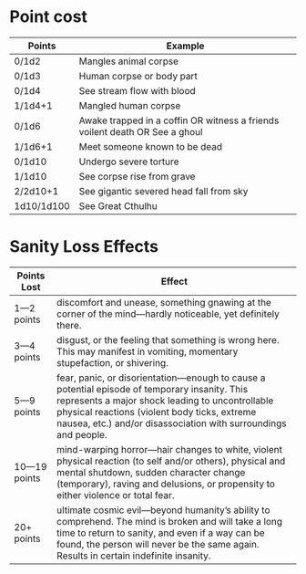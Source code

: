 <!-- TITLE: Point Cost and Sanity Loss Examples -->
# Point cost
Points | Example
--- | ---
0/1d2	| Mangles animal corpse
0/1d3 | Human corpse or body part
0/1d4 | See stream flow with blood
1/1d4+1 | Mangled human corpse
0/1d6 | Awake trapped in a coffin OR witness a friends voilent death OR See a ghoul
1/1d6+1 | Meet someone known to be dead
0/1d10 | Undergo severe torture
1/1d10 | See corpse rise from grave
2/2d10+1 | See gigantic severed head fall from sky
1d10/1d100 | See Great Cthulhu
# Sanity Loss Effects
Points Lost | Effect
--- | ---
1—2 points | discomfort and unease, something gnawing at the corner of the mind—hardly noticeable, yet definitely there.
3—4 points | disgust, or the feeling that something is wrong here. This may manifest in vomiting, momentary stupefaction, or shivering.
5—9 points | fear, panic, or disorientation—enough to cause a potential episode of temporary insanity. This represents a major shock leading to uncontrollable physical reactions (violent body ticks, extreme nausea, etc.) and/or disassociation with surroundings and people.
10—19 points | mind-warping horror—hair changes to white, violent physical reaction (to self and/or others), physical and mental shutdown, sudden character change (temporary), raving and delusions, or propensity to either violence or total fear.
20+ points | ultimate cosmic evil—beyond humanity’s ability to comprehend. The mind is broken and will take a long time to return to sanity, and even if a way can be found, the person will never be the same again. Results in certain indefinite insanity.
